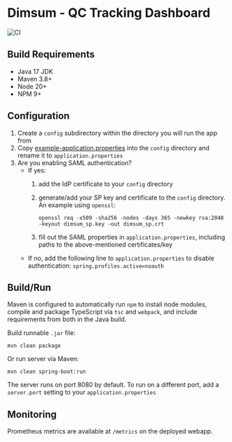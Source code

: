 # Dimsum - QC Tracking Dashboard

![CI](https://github.com/oicr-gsi/dimsum/actions/workflows/ci.yml/badge.svg)

## Build Requirements

* Java 17 JDK
* Maven 3.8+
* Node 20+
* NPM 9+

## Configuration

1. Create a `config` subdirectory within the directory you will run the app from
2. Copy [example-application.properties](example-application.properties) into the `config`
   directory and rename it to `application.properties`
3. Are you enabling SAML authentication?
   * If yes:
     1. add the IdP certificate to your `config` directory
     2. generate/add your SP key and certificate to the `config` directory. An example using `openssl`:
     
        `openssl req -x509 -sha256 -nodes -days 365 -newkey rsa:2048 -keyout dimsum_sp.key -out dimsum_sp.crt`

     3. fill out the SAML properties in `application.properties`, including paths to the
        above-mentioned certificates/key
   * If no, add the following line to `application.properties` to disable authentication:
     `spring.profiles.active=noauth`

## Build/Run

Maven is configured to automatically run `npm` to install node modules, compile and package
TypeScript via `tsc` and `webpack`, and include requirements from both in the Java build.

Build runnable `.jar` file: 

`mvn clean package`

Or run server via Maven:

`mvn clean spring-boot:run`

The server runs on port 8080 by default. To run on a different port, add a `server.port` setting
to your `application.properties`

## Monitoring

Prometheus metrics are available at `/metrics` on the deployed webapp.
